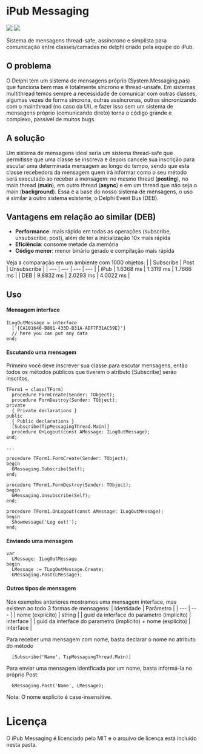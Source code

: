 # iPub Messaging
<img src="https://img.shields.io/static/v1?label=Delphi%20Supported%20Versions&message=XE7%2B&color=blueviolet&style=for-the-badge"> <img src="https://img.shields.io/static/v1?label=Supported%20platforms&message=Full%20Cross-Platform&color=blue&style=for-the-badge">

Sistema de mensagens thread-safe, assíncrono e simplista para comunicação entre classes/camadas no delphi criado pela equipe do iPub.

## O problema
  O Delphi tem um sistema de mensagens próprio (System.Messaging.pas) que funciona bem mas é totalmente síncrono e thread-unsafe. Em sistemas multithread temos sempre a necessidade de comunicar com outras classes, algumas vezes de forma síncrona, outras assíncronas, outras sincronizando com o mainthread (no caso da UI), e fazer isso sem um sistema de mensagens próprio (comunicando direto) torna o código grande e complexo, passível de muitos bugs.

## A solução
  Um sistema de mensagens ideal seria um sistema thread-safe que permitisse que uma classe se inscreva e depois cancele sua inscrição para escutar uma determinada mensagem ao longo do tempo, sendo que esta classe recebedora da mensagem quem irá informar como o seu método será executado ao receber a mensagem: no mesmo thread (**posting**), no main thread (**main**), em outro thread (**async**) e em um thread que não seja o main (**background**). Essa é a base do nosso sistema de mensagens, o uso é similar à outro sistema existente, o Delphi Event Bus (DEB).

## Vantagens em relação ao similar (DEB)
 - **Performance**: mais rápido em todas as operações (subscribe, unsubscribe, post), além de ter a inicialização 10x mais rápida
 - **Eficiência**: consome metade da memória
 - **Código menor**: menor binário gerado e compilação mais rápida
 
 Veja a comparação em um ambiente com 1000 objetos:
|  | Subscribe | Post | Unsubscribe |
| --- | --- | --- | --- |
| iPub | 1.6368 ms | 1.3119 ms | 1.7666 ms |
| DEB | 9.8832 ms | 2.0293 ms | 4.0022 ms |

## Uso
  #### Mensagem interface
  
  ```delphi
  ILogOutMessage = interface
    ['{CA101646-B801-433D-B31A-ADF7F31AC59E}']
    // here you can put any data
  end;
  ```
    
  #### Escutando uma mensagem
  Primeiro você deve inscrever sua classe para escutar mensagens, então todos os métodos públicos que tiverem o atributo [Subscribe] serão inscritos.
  ```delphi
  TForm1 = class(TForm)
    procedure FormCreate(Sender: TObject);
    procedure FormDestroy(Sender: TObject);
  private
    { Private declarations }
  public
    { Public declarations }
    [Subscribe(TipMessagingThread.Main)]
    procedure OnLogout(const AMessage: ILogOutMessage);
  end;
  
  ...
  
  procedure TForm1.FormCreate(Sender: TObject);
  begin
    GMessaging.Subscribe(Self);
  end;

  procedure TForm1.FormDestroy(Sender: TObject);
  begin
    GMessaging.Unsubscribe(Self);
  end;

  procedure TForm1.OnLogout(const AMessage: ILogOutMessage);
  begin
    Showmessage('Log out!');
  end;
  ```
  
  #### Enviando uma mensagem
  ```delphi  
  var
    LMessage: ILogOutMessage
  begin
    LMessage := TLogOutMessage.Create;
    GMessaging.Post(LMessage);
  ```
  
  #### Outros tipos de mensagem
  Nos exemplos anteriores mostramos uma mensagem interface, mas existem ao todo 3 formas de mensagens: 
  | Identidade | Parâmetro |
  | --- | --- |
  | nome (explícito) | string |
  | guid da interface do parametro (implícito) | interface |
  | guid da interface do parametro (implícito) + nome (explícito) | interface |

  Para receber uma mensagem com nome, basta declarar o nome no atributo do método
  ```delphi  
    [Subscribe('Name', TipMessagingThread.Main)]
  ```
  Para enviar uma mensagem identficada por um nome, basta informá-la no próprio Post:
  ```delphi  
    GMessaging.Post('Name', LMessage);
  ```
  Nota: O nome explícito é case-insensitive.
   
# Licença
O iPub Messaging é licenciado pelo MIT e o arquivo de licença está incluído nesta pasta.